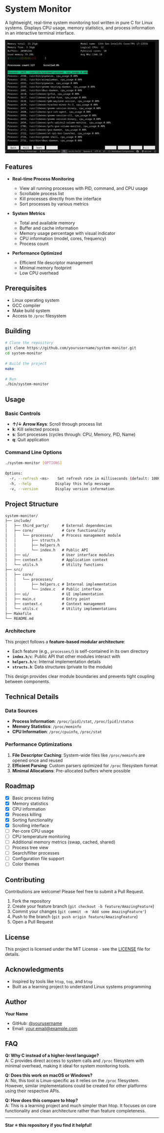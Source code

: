 # System Monitor

A lightweight, real-time system monitoring tool written in pure C for Linux systems. Displays CPU usage, memory statistics, and process information in an interactive terminal interface.

![System Monitor Screenshot](screenshot.png)

<!-- Add a screenshot of your application -->

## Features

- **Real-time Process Monitoring**

  - View all running processes with PID, command, and CPU usage
  - Scrollable process list
  - Kill processes directly from the interface
  - Sort processes by various metrics

- **System Metrics**

  - Total and available memory
  - Buffer and cache information
  - Memory usage percentage with visual indicator
  - CPU information (model, cores, frequency)
  - Process count

- **Performance Optimized**
  - Efficient file descriptor management
  - Minimal memory footprint
  - Low CPU overhead

## Prerequisites

- Linux operating system
- GCC compiler
- Make build system
- Access to `/proc` filesystem

## Building

```bash
# Clone the repository
git clone https://github.com/yourusername/system-monitor.git
cd system-monitor

# Build the project
make

# Run
./bin/system-monitor
```

## Usage

### Basic Controls

- **↑/↓ Arrow Keys**: Scroll through process list
- **k**: Kill selected process
- **s**: Sort processes (cycles through: CPU, Memory, PID, Name)
- **q**: Quit application

### Command Line Options

```bash
./system-monitor [OPTIONS]

Options:
  -r, --refresh <ms>    Set refresh rate in milliseconds (default: 1000)
  -h, --help           Display this help message
  -v, --version        Display version information
```

## Project Structure

```
system-monitor/
├── include/
│   ├── third_party/      # External dependencies
│   ├── core/             # Core functionality
│   │   └── processes/    # Process management module
│   │       ├── structs.h
│   │       ├── helpers.h
│   │       └── index.h   # Public API
│   ├── ui/               # User interface modules
│   ├── context.h         # Application context
│   └── utils.h           # Utility functions
├── src/
│   ├── core/
│   │   └── processes/
│   │       ├── helpers.c # Internal implementation
│   │       └── index.c   # Public interface
│   ├── ui/               # UI implementation
│   ├── main.c            # Entry point
│   ├── context.c         # Context management
│   └── utils.c           # Utility implementations
├── Makefile
└── README.md
```

### Architecture

This project follows a **feature-based modular architecture**:

- Each feature (e.g., `processes/`) is self-contained in its own directory
- **`index.h/c`**: Public API that other modules interact with
- **`helpers.h/c`**: Internal implementation details
- **`structs.h`**: Data structures (private to the module)

This design provides clear module boundaries and prevents tight coupling between components.

## Technical Details

### Data Sources

- **Process Information**: `/proc/[pid]/stat`, `/proc/[pid]/status`
- **Memory Statistics**: `/proc/meminfo`
- **CPU Information**: `/proc/cpuinfo`, `/proc/stat`

### Performance Optimizations

1. **File Descriptor Caching**: System-wide files like `/proc/meminfo` are opened once and reused
2. **Efficient Parsing**: Custom parsers optimized for `/proc` filesystem format
3. **Minimal Allocations**: Pre-allocated buffers where possible

## Roadmap

- [x] Basic process listing
- [x] Memory statistics
- [x] CPU information
- [x] Process killing
- [x] Sorting functionality
- [x] Scrolling interface
- [ ] Per-core CPU usage
- [ ] CPU temperature monitoring
- [ ] Additional memory metrics (swap, cached, shared)
- [ ] Process tree view
- [ ] Search/filter processes
- [ ] Configuration file support
- [ ] Color themes

## Contributing

Contributions are welcome! Please feel free to submit a Pull Request.

1. Fork the repository
2. Create your feature branch (`git checkout -b feature/AmazingFeature`)
3. Commit your changes (`git commit -m 'Add some AmazingFeature'`)
4. Push to the branch (`git push origin feature/AmazingFeature`)
5. Open a Pull Request

## License

This project is licensed under the MIT License - see the [LICENSE](LICENSE) file for details.

## Acknowledgments

- Inspired by tools like `htop`, `top`, and `btop`
- Built as a learning project to understand Linux systems programming

## Author

**Your Name**

- GitHub: [@yourusername](https://github.com/yourusername)
- Email: your.email@example.com

## FAQ

**Q: Why C instead of a higher-level language?**  
A: C provides direct access to system calls and `/proc` filesystem with minimal overhead, making it ideal for system monitoring tools.

**Q: Does this work on macOS or Windows?**  
A: No, this tool is Linux-specific as it relies on the `/proc` filesystem. However, similar implementations could be created for other platforms using their respective APIs.

**Q: How does this compare to htop?**  
A: This is a learning project and much simpler than htop. It focuses on core functionality and clean architecture rather than feature completeness.

---

**Star ⭐ this repository if you find it helpful!**
